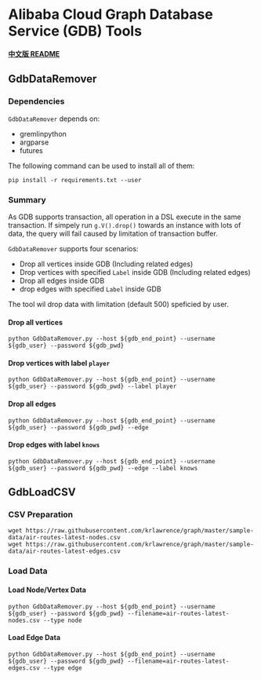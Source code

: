 # Alibaba Cloud Graph Database Service (GDB) Tools

[**中文版 README**](README.cn.md)

## GdbDataRemover

### Dependencies

`GdbDataRemover` depends on:
- gremlinpython
- argparse
- futures

The following command can be used to install all of them:
```shell
pip install -r requirements.txt --user
```

### Summary

As GDB supports transaction, all operation in a DSL execute in the same transaction. If simpely run `g.V().drop()` towards an instance with lots of data, the query will fail caused by limitation of transaction buffer.

`GdbDataRemover` supports four scenarios:

- Drop all vertices inside GDB (Including related edges)
- Drop vertices with specified `Label` inside GDB (Including related edges)
- Drop all edges inside GDB
- drop edges with specified `Label` inside GDB

The tool wil drop data with limitation (default 500) speficied by user.

#### Drop all vertices

```shell
python GdbDataRemover.py --host ${gdb_end_point} --username ${gdb_user} --password ${gdb_pwd}
```

#### Drop vertices with label `player`

```shell
python GdbDataRemover.py --host ${gdb_end_point} --username ${gdb_user} --password ${gdb_pwd} --label player
```

#### Drop all edges

```shell
python GdbDataRemover.py --host ${gdb_end_point} --username ${gdb_user} --password ${gdb_pwd} --edge
```

#### Drop edges with label `knows`

```shell
python GdbDataRemover.py --host ${gdb_end_point} --username ${gdb_user} --password ${gdb_pwd} --edge --label knows
```

## GdbLoadCSV

### CSV Preparation

```shell
wget https://raw.githubusercontent.com/krlawrence/graph/master/sample-data/air-routes-latest-nodes.csv
wget https://raw.githubusercontent.com/krlawrence/graph/master/sample-data/air-routes-latest-edges.csv
```

### Load Data

#### Load Node/Vertex Data

```shell
python GdbDataRemover.py --host ${gdb_end_point} --username ${gdb_user} --password ${gdb_pwd} --filename=air-routes-latest-nodes.csv --type node
```

#### Load Edge Data

```shell
python GdbDataRemover.py --host ${gdb_end_point} --username ${gdb_user} --password ${gdb_pwd} --filename=air-routes-latest-edges.csv --type edge
```
